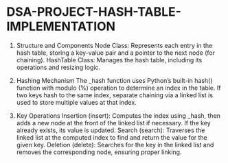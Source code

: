 # DSA-PROJECT-HASH-TABLE-IMPLEMENTATION
1. Structure and Components Node Class: Represents each entry in the hash table, storing a key-value pair and a pointer to the next node (for chaining). HashTable Class: Manages the hash table, including its operations and resizing logic.
2. Hashing Mechanism
The _hash function uses Python’s built-in hash() function with modulo (%) operation to determine an index in the table. If two keys hash to the same index, separate chaining via a linked list is used to store multiple values at that index.

3. Key Operations
Insertion (insert): Computes the index using _hash, then adds a new node at the front of the linked list if necessary. If the key already exists, its value is updated.
Search (search): Traverses the linked list at the computed index to find and return the value for the given key.
Deletion (delete): Searches for the key in the linked list and removes the corresponding node, ensuring proper linking.

